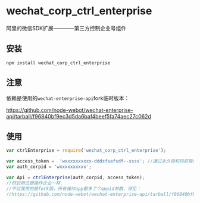 # wechat_corp_ctrl_enterprise
阿里的微信SDK扩展————第三方控制企业号组件
## 安装
`npm install wechat_corp_ctrl_enterprise`
## 注意
依赖是使用的`wechat-enterprise-api`fork临时版本：

https://github.com/node-webot/wechat-enterprise-api/tarball/f96840bf9ec3d5da6baf4beef5fa74aec27c062d

## 使用
```js
var ctrlEnterprise = require('wechat_corp_ctrl_enterprise');

var access_token =  'wxxxxxxxxxx-dddsfsafsdf--ssss'; //通过永久授权码获取的access_token,请自行解决缓存问题。
var auth_corpid = 'wxxxxxxxxxx';

var Api = ctrlEnterprise(auth_corpid, access_token);
//然后用法跟操作企业一样.
//不过我用的是fork版，所有操作app都多了个appid参数，详见：
//https://github.com/node-webot/wechat-enterprise-api/tarball/f96840bf9ec3d5da6baf4beef5fa74aec27c062d
```
